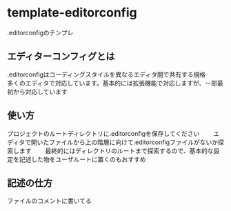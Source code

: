 # template-editorconfig
.editorconfigのテンプレ

## エディターコンフィグとは
.editorconfigはコーディングスタイルを異なるエディタ間で共有する規格　　
多くのエディタで対応しています。基本的には拡張機能で対応しますが、一部最初から対応しています　　

## 使い方
プロジェクトのルートディレクトリに.editorconfigを保存してください　　
エディタで開いたファイルから上の階層に向けて.editorconfigファイルがないか探索します　　
最終的にはディレクトリのルートまで探索するので、基本的な設定を記述した物をユーザルートに置くのもおすすめ　　

## 記述の仕方
ファイルのコメントに書いてる　　

